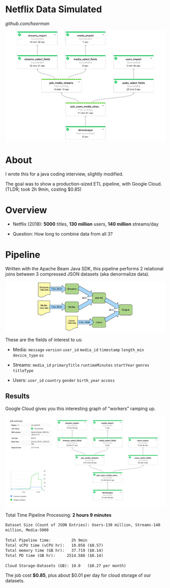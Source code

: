 # Netflix Data Simulated
*github.com/heerman*


![ETL Pipeline Diagram](images/dateflow-graph-inprog.png)


# About

I wrote this for a java coding interview, slightly modified.

The goal was to show a production-sized ETL pipeline, with Google Cloud.  (TLDR; took 2h 9min, costing $0.85)


# Overview

* Netflix (2018): **5000** titles, **130 million** users, **140 million** streams/day

* Question: How long to combine data from all 3?


# Pipeline

Written with the Apache Beam Java SDK, this pipeline performs 2 relational joins between 3 compressed JSON datasets (aka denormalize data).

![ETL Pipeline Diagram](images/pipeline-diagram-v3.png)


These are the fields of interest to us:

* Media: `message` `version` `user_id` `media_id` `timestamp` `length_min` `device_type` `os`

* Streams: `media_id` `primaryTitle` `runtimeMinutes` `startYear` `genres` `titleType`

* Users: `user_id` `country` `gender` `birth_year` `access`


## Results

Google Cloud gives you this interesting graph of "workers" ramping up.

![Dataflow Graph](images/dataflow-graph-130mill-with-workers.png)


Total Time Pipeline Processing: **2 hours 9 minutes**


```
Dataset Size (Count of JSON Entries): Users-130 million, Streams-140 million, Media-5000

Total Pipeline time:         2h 9min
Total vCPU time (vCPU hr):   10.058 ($0.57)
Total memory time (GB hr):   37.719 ($0.14)
Total PD time (GB hr):     2514.588 ($0.14)

Cloud Storage-Datasets (GB): 10.0   ($0.27 per month)
```

The job cost **$0.85**, plus about $0.01 per day for cloud storage of our datasets.
